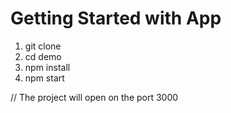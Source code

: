 # Getting Started with App

1. git clone
2. cd demo
3. npm install
4. npm start

// The project will open on the port 3000
